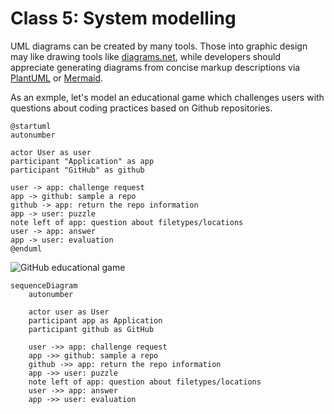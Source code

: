 # Class 5: System modelling

UML diagrams can be created by many tools. Those into graphic design may like drawing tools like [diagrams.net](https://www.diagrams.net/), 
while developers should appreciate generating diagrams from concise markup descriptions via [PlantUML](https://plantuml.com/) or [Mermaid](https://mermaid.js.org/).

As an exmple, let's model an educational game which challenges users with questions about coding practices based on Github repositories.

```plainuml
@startuml
autonumber

actor User as user
participant "Application" as app
participant "GitHub" as github

user -> app: challenge request
app -> github: sample a repo
github -> app: return the repo information
app -> user: puzzle
note left of app: question about filetypes/locations
user -> app: answer
app -> user: evaluation
@enduml
```


![GitHub educational game](http://www.plantuml.com/plantuml/proxy?cache=no&src=https://raw.githubusercontent.com/maciejskorski/software_engineering/main/docs/figures/diagrams/game_github.iuml)


```mermaid
sequenceDiagram
    autonumber

    actor user as User
    participant app as Application
    participant github as GitHub

    user ->> app: challenge request
    app ->> github: sample a repo
    github ->> app: return the repo information
    app ->> user: puzzle
    note left of app: question about filetypes/locations
    user ->> app: answer
    app ->> user: evaluation
```